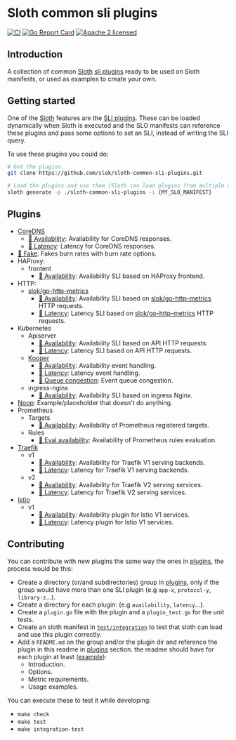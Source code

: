 # Sloth common sli plugins

[![CI](https://github.com/slok/sloth-common-sli-plugins/actions/workflows/ci.yaml/badge.svg?branch=main)](https://github.com/slok/sloth-common-sli-plugins/actions/workflows/ci.yaml)
[![Go Report Card](https://goreportcard.com/badge/github.com/slok/sloth-common-sli-plugins)](https://goreportcard.com/report/github.com/slok/sloth-common-sli-plugins)
[![Apache 2 licensed](https://img.shields.io/badge/license-Apache2-blue.svg)](https://raw.githubusercontent.com/slok/sloth-common-sli-plugins/master/LICENSE)

## Introduction

A collection of common [Sloth][sloth] [sli plugins][sli-plugins] ready to be used on Sloth manifests, or used as examples to create your own.

## Getting started

One of the [Sloth] features are the [SLI plugins][sli-plugins]. These can be loaded dynamically when Sloth is executed and the SLO manifests can reference these plugins and pass some options to set an SLI, instead of writing the SLI query.

To use these plugins you could do:

```bash
# Get the plugins.
git clone https://github.com/slok/sloth-common-sli-plugins.git

# Load the plugins and use them (Sloth can load plugins from multiple dirs).
sloth generate -p ./sloth-common-sli-plugins -i {MY_SLO_MANIFEST}
```

## Plugins

- [CoreDNS]
  - [🔌 Availability](./plugins/coredns/availability): Availability for CoreDNS responses.
  - [🔌 Latency](./plugins/coredns/latency): Latency for CoreDNS responses.
- [🔌 Fake](./plugins/fake): Fakes burn rates with burn rate options.
- HAProxy:
  - frontent
    - [🔌 Availability](./plugins/haproxy/frontend/availability): Availability SLI based on HAProxy frontend.
- HTTP:
  - [slok/go-http-metrics]
    - [🔌 Availability](./plugins/slok-go-http-metrics/availability): Availability SLI based on [slok/go-http-metrics] HTTP requests.
    - [🔌 Latency](./plugins/slok-go-http-metrics/latency): Latency SLI based on [slok/go-http-metrics] HTTP requests.
- Kubernetes
  - Apiserver
    - [🔌 Availability](./plugins/kubernetes/apiserver/availability): Availability SLI based on API HTTP requests.
    - [🔌 Latency](./plugins/kubernetes/apiserver/latency): Latency SLI based on API HTTP requests.
  - [Kooper]
    - [🔌 Availability](./plugins/kubernetes/kooper/availability): Availability event handling.
    - [🔌 Latency](./plugins/kubernetes/kooper/latency): Latency event handling.
    - [🔌 Queue congestion](./plugins/kubernetes/kooper/queuecongestion): Event queue congestion.
  - ingress-nginx
    - [🔌 Availability](./plugins/kubernetes/nginx-ingress/availability): Availability SLI based on ingress Nginx.
- [Noop](./plugins/noop): Example/placeholder that doesn't do anything.
- Prometheus
  - Targets
    - [🔌 Availability](./plugins/prometheus/targets/availability): Availability of Prometheus registered targets.
  - Rules
    - [🔌 Eval availability](./plugins/prometheus/rules/evalavailability): Availability of Prometheus rules evaluation.
- [Traefik]
  - v1
    - [🔌 Availability](./plugins/traefik/v1/availability): Availability for Traefik V1 serving backends.
    - [🔌 Latency](./plugins/traefik/v1/latency): Latency for Traefik V1 serving backends.
  - v2
    - [🔌 Availability](./plugins/traefik/v2/availability): Availability for Traefik V2 serving services.
    - [🔌 Latency](./plugins/traefik/v2/latency): Latency for Traefik V2 serving services.
- [Istio]
  - v1
    - [🔌 Availability](./plugins/istio/v1/availability): Availability plugin for Istio V1 services.
    - [🔌 Latency](./plugins/istio/v1/latency): Latency plugin for Istio V1 services.

## Contributing

You can contribute with new plugins the same way the ones in [plugins](./plugins), the process would be this:

- Create a directory (or/and subdirectories) group in [plugins](./plugins), only if the group would have more than one SLI plugin (e.g `app-x`, `protocol-y`, `library-z`...).
- Create a directory for each plugin: (e.g `availability`, `latency`...).
- Create a `plugin.go` file with the plugin and a `plugin_test.go` for the unit tests.
- Create an sloth manifest in [`test/integration`](./test/integration) to test that sloth can load and use this plugin correctly.
- Add a `README.md` on the group and/or the plugin dir and reference the plugin in this readme in [plugins](#plugins) section. the readme should have for each plugin at least ([example](./plugins/noop/README.md)):
  - Introduction.
  - Options.
  - Metric requirements.
  - Usage examples.

You can execute these to test it while developing:

- `make check`
- `make test`
- `make integration-test`

[sloth]: https://github.com/slok/sloth
[sli-plugins]: https://github.com/slok/sloth#sli-plugins
[slok/go-http-metrics]: https://github.com/slok/go-http-metrics
[kooper]: https://github.com/spotahome/kooper
[coredns]: https://coredns.io
[traefik]: https://traefik.io
[istio]: https://istio.io